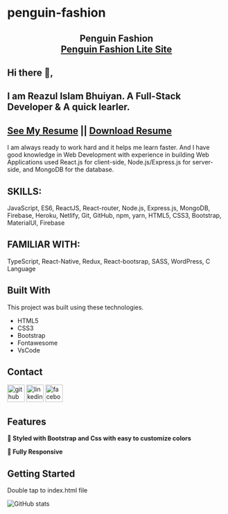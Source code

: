 # penguin-fashion

<h2 align="center">
  Penguin Fashion<br/>
  <a href="https://reazul7.github.io/penguin-fashion/" target="_blank">Penguin Fashion Lite Site</a>
</h2>

## Hi there 👋, 
## I am Reazul Islam Bhuiyan. A Full-Stack Developer & A quick learler. 
## [See My Resume](https://drive.google.com/file/d/1LkBzrqWz6c9x4NNTXzgn6p7OwONWzpoK/view)  || [Download Resume](https://drive.google.com/uc?export=download&id=1LJmqJk2MoqLS6yNC_oBBN5_156Xa2h0t)


I am always ready to work hard and it helps me learn faster. And I have good knowledge in Web Development with experience in building Web Applications used React.js for client-side, Node.js/Express.js for server-side, and MongoDB for the database.

## SKILLS:
JavaScript, ES6, ReactJS, React-router, Node.js, Express.js, MongoDB, Firebase, Heroku, Netlify, Git, GitHub, npm, yarn, HTML5, CSS3,  Bootstrap, MaterialUI, Firebase
## FAMILIAR WITH:
TypeScript, React-Native, Redux, React-bootsrap, SASS, WordPress, C Language

## Built With
This project was built using these technologies.

- HTML5
- CSS3
- Bootstrap
- Fontawesome
- VsCode

## Contact
[<img src='https://cdn.jsdelivr.net/npm/simple-icons@3.0.1/icons/github.svg' alt='github' title="Github" height='40'>](https://github.com/reazul7)  [<img src='https://cdn.jsdelivr.net/npm/simple-icons@3.0.1/icons/linkedin.svg' title="linkedin" alt='linkedin' height='40'>](https://www.linkedin.com/in/reazul7/)  [<img src='https://cdn.jsdelivr.net/npm/simple-icons@3.0.1/icons/facebook.svg' alt='facebook' title="facebook" height='40'>](https://www.facebook.com/reazul.islam.1426876/)   

## Features

**🎨 Styled with Bootstrap and Css with easy to customize colors**

**📱 Fully Responsive**

## Getting Started

Double tap to index.html file


![GitHub stats](https://github-readme-stats.vercel.app/api?username=reazul7&show_icons=true)  
